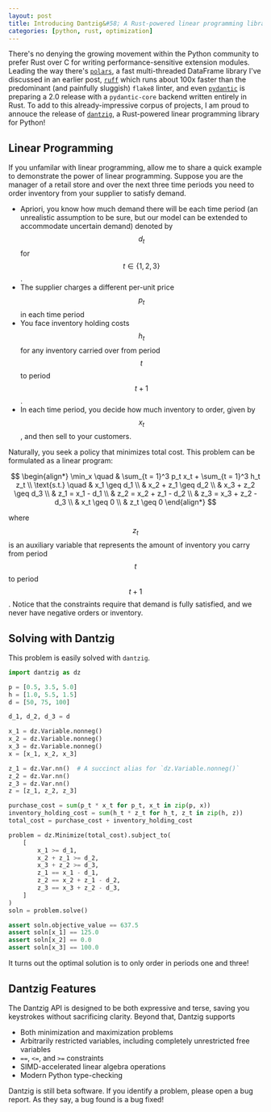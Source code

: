 ```yaml
---
layout: post
title: Introducing Dantzig&#58; A Rust-powered linear programming library for Python
categories: [python, rust, optimization]
---
```


There's no denying the growing movement within the Python community to prefer Rust over C for writing performance-sensitive extension modules. Leading the way there's [`polars`](https://github.com/pola-rs/polars), a fast multi-threaded DataFrame library I've discussed in an earlier post, [`ruff`](https://github.com/charliermarsh/ruff) which runs about 100x faster than the predominant (and painfully sluggish) `flake8` linter, and even [`pydantic`](https://github.com/pydantic/pydantic) is preparing a 2.0 release with a `pydantic-core` backend written entirely in Rust.  To add to this already-impressive corpus of projects, I am proud to annouce the release of [`dantzig`](https://github.com/matteosantama/dantzig), a Rust-powered linear programming library for Python! 

## Linear Programming

If you unfamilar with linear programming, allow me to share a quick example to demonstrate the power of linear programming. Suppose you are the manager of a retail store and over the next three time periods you need to order inventory from your supplier to satisfy demand. 

- Apriori, you know how much demand there will be each time period (an unrealistic assumption to be sure, but our model can be extended to accommodate uncertain demand) denoted by $$d_t$$ for $$t \in \{1, 2, 3\}$$. 
- The supplier charges a different per-unit price $$p_t$$ in each time period
- You face inventory holding costs $$h_t$$ for any inventory carried over from period $$t$$ to period $$t + 1$$.
- In each time period, you decide how much inventory to order, given by $$x_t$$, and then sell to your customers.

Naturally, you seek a policy that minimizes total cost. This problem can be formulated as a linear program:

$$
\begin{align*}
\min_x \quad & \sum_{t = 1}^3 p_t x_t + \sum_{t = 1}^3 h_t z_t \\
\text{s.t.} \quad & x_1 \geq d_1 \\
& x_2 + z_1 \geq d_2 \\
& x_3 + z_2 \geq d_3 \\
& z_1 = x_1 - d_1 \\
& z_2 = x_2 + z_1 - d_2 \\
& z_3 = x_3 + z_2 - d_3 \\
& x_t \geq 0 \\
& z_t \geq 0
\end{align*}
$$

where $$z_t$$ is an auxiliary variable that represents the amount of inventory you carry from period $$t$$ to period $$t + 1$$. Notice that the constraints require that demand is fully satisfied, and we never have negative orders or inventory.

## Solving with Dantzig

This problem is easily solved with `dantzig`.

```python
import dantzig as dz

p = [0.5, 3.5, 5.0]
h = [1.0, 5.5, 1.5]
d = [50, 75, 100]

d_1, d_2, d_3 = d

x_1 = dz.Variable.nonneg()
x_2 = dz.Variable.nonneg()
x_3 = dz.Variable.nonneg()
x = [x_1, x_2, x_3]

z_1 = dz.Var.nn()  # A succinct alias for `dz.Variable.nonneg()`
z_2 = dz.Var.nn()
z_3 = dz.Var.nn()
z = [z_1, z_2, z_3]

purchase_cost = sum(p_t * x_t for p_t, x_t in zip(p, x))
inventory_holding_cost = sum(h_t * z_t for h_t, z_t in zip(h, z))
total_cost = purchase_cost + inventory_holding_cost

problem = dz.Minimize(total_cost).subject_to(
    [
        x_1 >= d_1,
        x_2 + z_1 >= d_2,
        x_3 + z_2 >= d_3,
        z_1 == x_1 - d_1,
        z_2 == x_2 + z_1 - d_2,
        z_3 == x_3 + z_2 - d_3,
    ]
)
soln = problem.solve()

assert soln.objective_value == 637.5
assert soln[x_1] == 125.0
assert soln[x_2] == 0.0
assert soln[x_3] == 100.0
```

It turns out the optimal solution is to only order in periods one and three!

## Dantzig Features

The Dantzig API is designed to be both expressive and terse, saving you keystrokes without sacrificing clarity. Beyond that, Dantzig supports

- Both minimization and maximization problems
- Arbitrarily restricted variables, including completely unrestricted free variables
- `==`, `<=`, and `>=` constraints
- SIMD-accelerated linear algebra operations
- Modern Python type-checking

Dantzig is still beta software. If you identify a problem, please open a bug report. As they say, a bug found is a bug fixed!